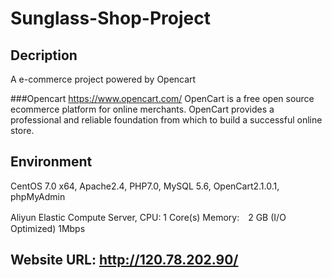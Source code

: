 # Sunglass-Shop-Project

## Decription
A e-commerce project powered by Opencart

###Opencart
https://www.opencart.com/
OpenCart is a free open source ecommerce platform for online merchants. OpenCart provides a professional and reliable foundation from which to build a successful online store.

## Environment
CentOS 7.0 x64, Apache2.4, PHP7.0, MySQL 5.6, OpenCart2.1.0.1, phpMyAdmin

Aliyun Elastic Compute Server, CPU: 1 Core(s) Memory:　2 GB (I/O Optimized) 1Mbps

## Website URL: http://120.78.202.90/
